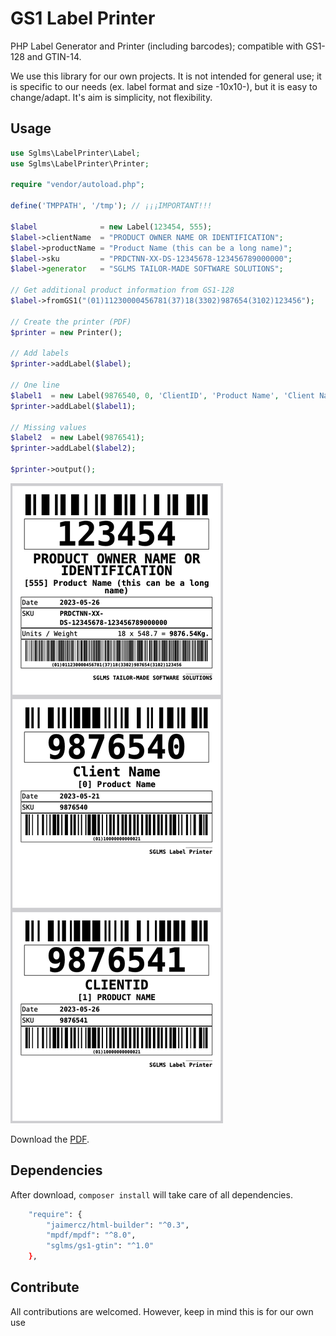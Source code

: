 # GS1 Label Printer

PHP Label Generator and Printer (including barcodes); compatible with GS1-128 and GTIN-14.

We use this library for our own projects. It is not intended for general use; it is specific to our needs (ex. label format and size -10x10-), but it is easy to change/adapt. It's aim is simplicity, not flexibility.

## Usage

```php
use Sglms\LabelPrinter\Label;
use Sglms\LabelPrinter\Printer;

require "vendor/autoload.php";

define('TMPPATH', '/tmp'); // ¡¡¡IMPORTANT!!!

$label              = new Label(123454, 555);
$label->clientName  = "PRODUCT OWNER NAME OR IDENTIFICATION";
$label->productName = "Product Name (this can be a long name)";
$label->sku         = "PRDCTNN-XX-DS-12345678-123456789000000";
$label->generator   = "SGLMS TAILOR-MADE SOFTWARE SOLUTIONS";

// Get additional product information from GS1-128
$label->fromGS1("(01)11230000456781(37)18(3302)987654(3102)123456");

// Create the printer (PDF)
$printer = new Printer();

// Add labels
$printer->addLabel($label);

// One line
$label1  = new Label(9876540, 0, 'ClientID', 'Product Name', 'Client Name', '-5day');
$printer->addLabel($label1);

// Missing values
$label2  = new Label(9876541);
$printer->addLabel($label2);

$printer->output();

```

![barcode](resources/output.png "Generated barcode")

Download the [PDF](resources/output.pdf).

## Dependencies

After download, `composer install` will take care of all dependencies.

```bash
    "require": {
        "jaimercz/html-builder": "^0.3",
        "mpdf/mpdf": "^8.0",
        "sglms/gs1-gtin": "^1.0"
    },
```

## Contribute

All contributions are welcomed. However, keep in mind this is for our own use
